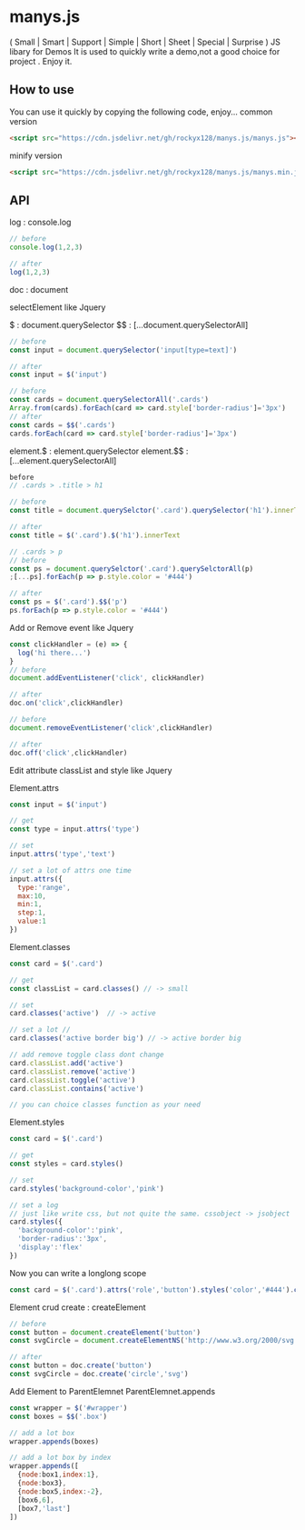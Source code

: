 # manys.js
( Small | Smart | Support | Simple | Short | Sheet | Special | Surprise ) JS libary for Demos
It is used to quickly write a demo,not a good choice for project . Enjoy it.

## How to use

You can use it quickly by copying the following code, enjoy...
common version

```html
<script src="https://cdn.jsdelivr.net/gh/rockyx128/manys.js/manys.js"></script>
```
minify version

```html
<script src="https://cdn.jsdelivr.net/gh/rockyx128/manys.js/manys.min.js"></script>
```

## API

log : console.log
```js
// before
console.log(1,2,3)

// after
log(1,2,3)
```
doc : document

selectElement like Jquery

$ : document.querySelector
$$ : [...document.querySelectorAll]

```js
// before
const input = document.querySelector('input[type=text]')

// after
const input = $('input')

// before 
const cards = document.querySelectorAll('.cards')
Array.from(cards).forEach(card => card.style['border-radius']='3px')
// after
const cards = $$('.cards')
cards.forEach(card => card.style['border-radius']='3px')
```

element.$ : element.querySelector 
element.$$ : [...element.querySelectorAll]
```js
before
// .cards > .title > h1

// before
const title = document.querySelctor('.card').querySelector('h1').innerText

// after
const title = $('.card').$('h1').innerText

// .cards > p
// before 
const ps = document.querySelctor('.card').querySelctorAll(p)
;[...ps].forEach(p => p.style.color = '#444')

// after
const ps = $('.card').$$('p')
ps.forEach(p => p.style.color = '#444')
```
Add or Remove event like Jquery
```js
const clickHandler = (e) => {
  log('hi there...')
}
// before
document.addEventListener('click', clickHandler)

// after
doc.on('click',clickHandler)

// before
document.removeEventListener('click',clickHandler)

// after
doc.off('click',clickHandler)
```
Edit attribute classList and style like Jquery

Element.attrs
```js
const input = $('input')

// get
const type = input.attrs('type')

// set
input.attrs('type','text')

// set a lot of attrs one time
input.attrs({
  type:'range',
  max:10,
  min:1,
  step:1,
  value:1
})
```
Element.classes
```js
const card = $('.card')

// get 
const classList = card.classes() // -> small

// set
card.classes('active')  // -> active

// set a lot // 
card.classes('active border big') // -> active border big

// add remove toggle class dont change
card.classList.add('active')
card.classList.remove('active')
card.classList.toggle('active')
card.classList.contains('active')

// you can choice classes function as your need
```
Element.styles
```js
const card = $('.card')

// get
const styles = card.styles()

// set
card.styles('background-color','pink')

// set a log
// just like write css, but not quite the same. cssobject -> jsobject
card.styles({
  'background-color':'pink',
  'border-radius':'3px',
  'display':'flex'
})
```
Now you can write a longlong scope
```js
const card = $('.card').attrs('role','button').styles('color','#444').classes('active cur').$('.title')....
```
Element crud
create : createElement
```js
// before
const button = document.createElement('button')
const svgCircle = document.createElementNS('http://www.w3.org/2000/svg','circle')

// after
const button = doc.create('button')
const svgCircle = doc.create('circle','svg')
```
Add Element to ParentElemnet
ParentElemnet.appends

```js
const wrapper = $('#wrapper')
const boxes = $$('.box')

// add a lot box
wrapper.appends(boxes)

// add a lot box by index
wrapper.appends([
  {node:box1,index:1},
  {node:box3},
  {node:box5,index:-2},
  [box6,6],
  [box7,'last']
])

```
